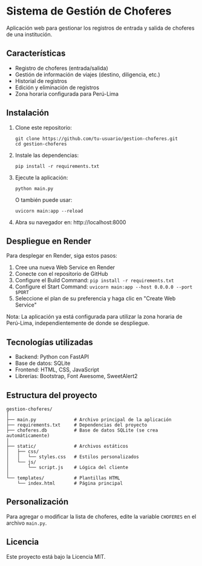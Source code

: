 # Sistema de Gestión de Choferes

Aplicación web para gestionar los registros de entrada y salida de choferes de una institución.

## Características

- Registro de choferes (entrada/salida)
- Gestión de información de viajes (destino, diligencia, etc.)
- Historial de registros
- Edición y eliminación de registros
- Zona horaria configurada para Perú-Lima

## Instalación

1. Clone este repositorio:
   ```
   git clone https://github.com/tu-usuario/gestion-choferes.git
   cd gestion-choferes
   ```

2. Instale las dependencias:
   ```
   pip install -r requirements.txt
   ```

3. Ejecute la aplicación:
   ```
   python main.py
   ```

   O también puede usar:
   ```
   uvicorn main:app --reload
   ```

4. Abra su navegador en: http://localhost:8000

## Despliegue en Render

Para desplegar en Render, siga estos pasos:

1. Cree una nueva Web Service en Render
2. Conecte con el repositorio de GitHub
3. Configure el Build Command: `pip install -r requirements.txt`
4. Configure el Start Command: `uvicorn main:app --host 0.0.0.0 --port $PORT`
5. Seleccione el plan de su preferencia y haga clic en "Create Web Service"

Nota: La aplicación ya está configurada para utilizar la zona horaria de Perú-Lima, independientemente de donde se despliegue.

## Tecnologías utilizadas

- Backend: Python con FastAPI
- Base de datos: SQLite
- Frontend: HTML, CSS, JavaScript
- Librerías: Bootstrap, Font Awesome, SweetAlert2

## Estructura del proyecto

```
gestion-choferes/
│
├── main.py              # Archivo principal de la aplicación
├── requirements.txt     # Dependencias del proyecto
├── choferes.db          # Base de datos SQLite (se crea automáticamente)
│
├── static/              # Archivos estáticos
│   ├── css/
│   │   └── styles.css   # Estilos personalizados
│   └── js/
│       └── script.js    # Lógica del cliente
│
└── templates/           # Plantillas HTML
    └── index.html       # Página principal
```

## Personalización

Para agregar o modificar la lista de choferes, edite la variable `CHOFERES` en el archivo `main.py`.

## Licencia

Este proyecto está bajo la Licencia MIT.